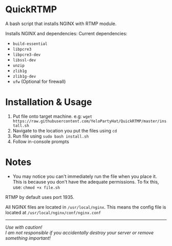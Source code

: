 # QuickRTMP
A bash script that installs NGINX with RTMP module.

Installs NGINX and dependencies:
Current dependencies:
<ul>
  <li><code>build-essential</code></li>
  <li><code>libpcre3</code></li>
  <li><code>libpcre3-dev</code></li>
  <li><code>libssl-dev</code></li>
  <li><code>unzip</code></li>
  <li><code>zlib1g</code></li>
  <li><code>zlib1g-dev</code></li>
  <li><code>ufw</code> (Optional for firewall)</li>
</ul>

# Installation & Usage
<ol>
  <li>Put file onto target machine. e.g: <code>wget https://raw.githubusercontent.com/YeloPartyHat/QuickRTMP/master/install.sh</code></li>
  <li>Navigate to the location you put the files using <code>cd</code></li>
  <li>Run file using <code>sudo bash install.sh</code></li>
  <li>Follow in-console prompts</li>
</ol>

# Notes
<ul>
  <li>You may notice you can't immediately run the file when you place it. This is because you don't have the adequate permissions. To fix this, use: <code>chmod +x file.sh</code></li>
</ul>

RTMP by default uses port 1935.

All NGINX files are located in <code>/usr/local/nginx</code>. This means the config file is located at <code>/usr/local/nginx/conf/nginx.conf</code>

<hr>

<i>Use with caution! <br>I am not responsible if you accidentally destroy your server or remove something important!</i>
